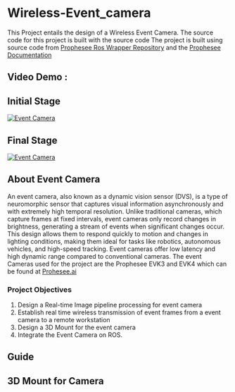 # Wireless-Event_camera
This Project entails the design of a Wireless Event Camera. 
The source code for this project is built with the source code
The project is built using source code from
[Prophesee Ros Wrapper Repository](https://github.com/prophesee-ai/prophesee_ros_wrapper) and the [Prophesee Documentation](https://docs.prophesee.ai/stable/index.html)
## Video Demo :
## Initial Stage 

[![Event Camera](https://img.youtube.com/vi/GXWf6FFlcoc/0.jpg)](https://www.youtube.com/watch?v=GXWf6FFlcoc)

## Final Stage

[![Event Camera](https://img.youtube.com/vi/MkHgZYlNgjk/0.jpg)](https://www.youtube.com/shorts/MkHgZYlNgjk)

## About Event Camera
An event camera, also known as a dynamic vision sensor (DVS), is a type of neuromorphic sensor that captures visual information asynchronously and with extremely high temporal resolution. Unlike traditional cameras, which capture frames at fixed intervals, event cameras only record changes in brightness, generating a stream of events when significant changes occur. This design allows them to respond quickly to motion and changes in lighting conditions, making them ideal for tasks like robotics, autonomous vehicles, and high-speed tracking. Event cameras offer low latency and high dynamic range compared to conventional cameras.
The event Cameras used for the project are the Prophesee EVK3 and EVK4 which can be found at [Prohesee.ai](https://www.prophesee.ai/event-based-evaluation-kits/) 

### Project Objectives
1. Design a Real-time Image pipeline processing  for event camera
2. Establish real time wireless transmission of event frames from a event camera to a remote workstation
3. Design a 3D Mount for the event camera
4. Integrate the Event Camera on ROS.

## Guide


## 3D Mount for Camera


